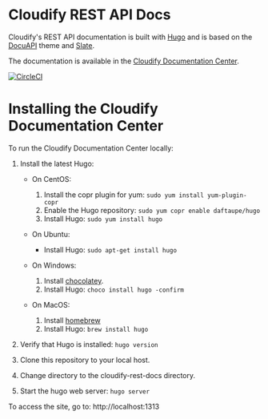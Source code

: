 
Cloudify REST API Docs
======================

Cloudify's REST API documentation is built with [Hugo](https://gohugo.io/) and is based on the [DocuAPI](https://github.com/bep/docuapi) theme and [Slate](https://github.com/tripit/slate).

The documentation is available in the [Cloudify Documentation Center](https://docs.cloudify.co/latest/developer/apis/rest-service/).

[![CircleCI](https://circleci.com/gh/cloudify-cosmo/cloudify-rest-docs/tree/master.svg?style=shield)](https://circleci.com/gh/cloudify-cosmo/cloudify-rest-docs/tree/master)

# Installing the Cloudify Documentation Center

To run the Cloudify Documentation Center locally:

1. Install the latest Hugo:

    * On CentOS:

        1. Install the copr plugin for yum: `sudo yum install yum-plugin-copr`
        1. Enable the Hugo repository: `sudo yum copr enable daftaupe/hugo`
        1. Install Hugo: `sudo yum install hugo`

    * On Ubuntu:
    
        * Install Hugo: `sudo apt-get install hugo`

    * On Windows:

        1. Install [chocolatey](https://chocolatey.org/install).
        1. Install Hugo: `choco install hugo -confirm`
        
    * On MacOS:

        1. Install [homebrew](https://brew.sh/)
        2. Install Hugo: `brew install hugo`

1. Verify that Hugo is installed: `hugo version`
1. Clone this repository to your local host.
1. Change directory to the cloudify-rest-docs directory.
1. Start the hugo web server: `hugo server`

To access the site, go to: http://localhost:1313
